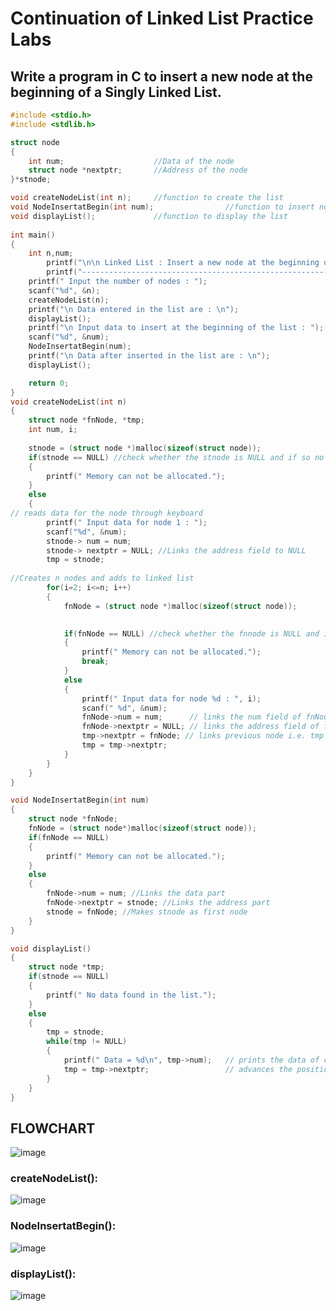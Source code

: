 
# Continuation of Linked List Practice Labs

## Write a program in C to insert a new node at the beginning of a Singly Linked List.

```C
#include <stdio.h>
#include <stdlib.h>

struct node 
{
    int num;                    //Data of the node
    struct node *nextptr;       //Address of the node
}*stnode;

void createNodeList(int n);     //function to create the list
void NodeInsertatBegin(int num);	            //function to insert node at the beginning
void displayList();             //function to display the list
 
int main()
{
    int n,num;
		printf("\n\n Linked List : Insert a new node at the beginning of a Singly Linked List:\n");
		printf("------------------------------------------------------------------------------\n");
    printf(" Input the number of nodes : ");
    scanf("%d", &n);
    createNodeList(n);
    printf("\n Data entered in the list are : \n");		
    displayList();
    printf("\n Input data to insert at the beginning of the list : ");
    scanf("%d", &num);
    NodeInsertatBegin(num);
    printf("\n Data after inserted in the list are : \n");		
    displayList();

    return 0;
}
void createNodeList(int n)
{
    struct node *fnNode, *tmp;
    int num, i;
 
    stnode = (struct node *)malloc(sizeof(struct node));
    if(stnode == NULL) //check whether the stnode is NULL and if so no memory allocation
    {
        printf(" Memory can not be allocated.");
    }
    else
    {
// reads data for the node through keyboard
        printf(" Input data for node 1 : ");
        scanf("%d", &num);
        stnode-> num = num;      
        stnode-> nextptr = NULL; //Links the address field to NULL
        tmp = stnode;
 
//Creates n nodes and adds to linked list
        for(i=2; i<=n; i++)
        {
            fnNode = (struct node *)malloc(sizeof(struct node));
 

            if(fnNode == NULL) //check whether the fnnode is NULL and if so no memory allocation
            {
                printf(" Memory can not be allocated.");
                break;
            }
            else
            {
                printf(" Input data for node %d : ", i);
                scanf(" %d", &num);
                fnNode->num = num;      // links the num field of fnNode with num
                fnNode->nextptr = NULL; // links the address field of fnNode with NULL
                tmp->nextptr = fnNode; // links previous node i.e. tmp to the fnNode
                tmp = tmp->nextptr;
            }
        }
    }
} 

void NodeInsertatBegin(int num)
{
    struct node *fnNode;
    fnNode = (struct node*)malloc(sizeof(struct node));
    if(fnNode == NULL)
    {
        printf(" Memory can not be allocated.");
    }
    else
    {
        fnNode->num = num; //Links the data part
        fnNode->nextptr = stnode; //Links the address part
        stnode = fnNode; //Makes stnode as first node
    }
}

void displayList()
{
    struct node *tmp;
    if(stnode == NULL)
    {
        printf(" No data found in the list.");
    }
    else
    {
        tmp = stnode;
        while(tmp != NULL)
        {
            printf(" Data = %d\n", tmp->num);   // prints the data of current node
            tmp = tmp->nextptr;                 // advances the position of current node
        }
    }
} 
```
## FLOWCHART
![image](https://user-images.githubusercontent.com/47218880/52584065-c4e41f00-2df6-11e9-9265-d8dffbaf4ac3.png)

### createNodeList():
![image](https://user-images.githubusercontent.com/47218880/52584101-d75e5880-2df6-11e9-8ae9-1767a6b7097d.png)

### NodeInsertatBegin():
![image](https://user-images.githubusercontent.com/47218880/52584145-ed6c1900-2df6-11e9-9d9c-02f841197e77.png)

### displayList():

![image](https://user-images.githubusercontent.com/47218880/52584184-08d72400-2df7-11e9-8cc5-d4682b22e283.png)

